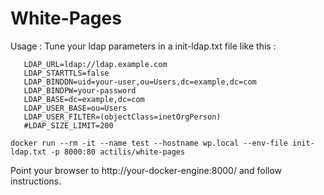# White-Pages

Usage : 
Tune your ldap parameters in a init-ldap.txt file like this :

```
   LDAP_URL=ldap://ldap.example.com
   LDAP_STARTTLS=false
   LDAP_BINDDN=uid=your-user,ou=Users,dc=example,dc=com
   LDAP_BINDPW=your-password
   LDAP_BASE=dc=example,dc=com
   LDAP_USER_BASE=ou=Users
   LDAP_USER_FILTER=(objectClass=inetOrgPerson)
   #LDAP_SIZE_LIMIT=200
```


```shell
docker run --rm -it --name test --hostname wp.local --env-file init-ldap.txt -p 8000:80 actilis/white-pages
```

Point your browser to http://your-docker-engine:8000/ and follow instructions.

